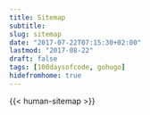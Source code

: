 ```yaml
---
title: Sitemap
subtitle: 
slug: sitemap
date: "2017-07-22T07:15:30+02:00"
lastmod: "2017-08-22" 
draft: false
tags: [100daysofcode, gohugo]
hidefromhome: true
---
```

{{< human-sitemap >}}